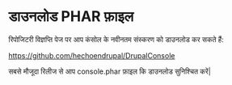 # डाउनलोड PHAR फ़ाइल

रिपोजिटरी विज्ञप्ति पेज पर आप कंसोल के नवीनतम संस्करण को डाउनलोड कर सकते हैं:

https://github.com/hechoendrupal/DrupalConsole

सबसे मौजूदा रिलीज से आप console.phar फ़ाइल कि डाउनलोड सुनिश्चित करें|

